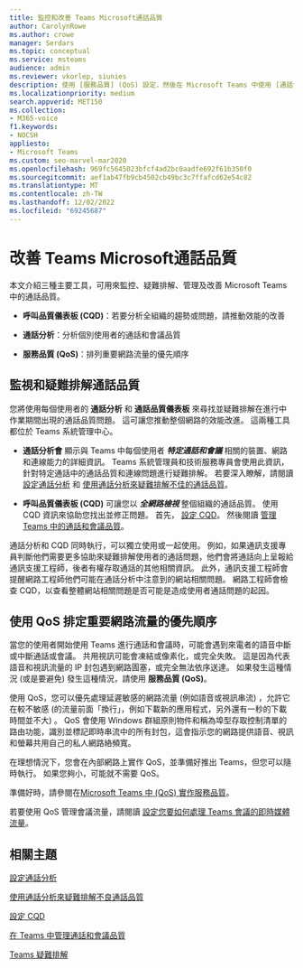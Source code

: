 ```yaml
---
title: 監控和改善 Teams Microsoft通話品質
author: CarolynRowe
ms.author: crowe
manager: Serdars
ms.topic: conceptual
ms.service: msteams
audience: admin
ms.reviewer: vkorlep, siunies
description: 使用 [服務品質] (QoS) 設定，然後在 Microsoft Teams 中使用 [通話分析] 和 [通話品質儀表板]。
ms.localizationpriority: medium
search.appverid: MET150
ms.collection:
- M365-voice
f1.keywords:
- NOCSH
appliesto:
- Microsoft Teams
ms.custom: seo-marvel-mar2020
ms.openlocfilehash: 969fc5645023bfcf4ad2bc0aadfe692f61b350f0
ms.sourcegitcommit: aef1ab47fb9cb4502cb49bc3c7ffafcd62e54c82
ms.translationtype: MT
ms.contentlocale: zh-TW
ms.lasthandoff: 12/02/2022
ms.locfileid: "69245687"
---
```

# <a name="improve-call-quality-in-microsoft-teams"></a>改善 Teams Microsoft通話品質

本文介紹三種主要工具，可用來監控、疑難排解、管理及改善 Microsoft Teams 中的通話品質。 

- **呼叫品質儀表板 (CQD)**：若要分析全組織的趨勢或問題，請推動效能的改善

- **通話分析**：分析個別使用者的通話和會議品質

- **服務品質 (QoS)**：排列重要網路流量的優先順序



## <a name="monitor-and-troubleshoot-call-quality"></a>監視和疑難排解通話品質
您將使用每個使用者的 **通話分析** 和 **通話品質儀表板** 來尋找並疑難排解在進行中作業期間出現的通話品質問題。 這可讓您推動整個網路的效能改進。 這兩種工具都位於 Teams 系統管理中心。

 - **通話分析會** 顯示與 Teams 中每個使用者  **_特定通話和會議_** 相關的裝置、網路和連線能力的詳細資訊。 Teams 系統管理員和技術服務專員會使用此資訊，針對特定通話中的通話品質和連線問題進行疑難排解。 若要深入瞭解，請閱讀 [設定通話分析](set-up-call-analytics.md) 和 [使用通話分析來疑難排解不佳的通話品質](use-call-analytics-to-troubleshoot-poor-call-quality.md)。
 
 - **呼叫品質儀表板 (CQD)** 可讓您以 **_全網路檢視_** 整個組織的通話品質。 使用 CQD 資訊來協助您找出並修正問題。 首先， [設定 CQD](turning-on-and-using-call-quality-dashboard.md)。 然後閱讀 [管理 Teams 中的通話和會議品質](quality-of-experience-review-guide.md)。

 通話分析和 CQD 同時執行，可以獨立使用或一起使用。 例如，如果通訊支援專員判斷他們需要更多協助來疑難排解使用者的通話問題，他們會將通話向上呈報給通訊支援工程師，後者有權存取通話的其他相關資訊。 此外，通訊支援工程師會提醒網路工程師他們可能在通話分析中注意到的網站相關問題。 網路工程師會檢查 CQD，以查看整體網站相關問題是否可能是造成使用者通話問題的起因。


## <a name="prioritize-important-network-traffic-using-qos"></a>使用 QoS 排定重要網路流量的優先順序
當您的使用者開始使用 Teams 進行通話和會議時，可能會遇到來電者的語音中斷或中斷通話或會議。 共用視訊可能會凍結或像素化，或完全失敗。 這是因為代表語音和視訊流量的 IP 封包遇到網路圊塞，或完全無法依序送達。 如果發生這種情況 (或是要避免) 發生這種情況，請使用 **服務品質 (QoS)**。 

使用 QoS，您可以優先處理延遲敏感的網路流量 (例如語音或視訊串流) ，允許它在較不敏感 (的流量前面「換行」，例如下載新的應用程式，另外還有一秒的下載時間並不大) 。 QoS 會使用 Windows 群組原則物件和稱為埠型存取控制清單的路由功能，識別並標記即時串流中的所有封包，這會指示您的網路提供語音、視訊和螢幕共用自己的私人網路絡頻寬。

在理想情況下，您會在內部網路上實作 QoS，並準備好推出 Teams，但您可以隨時執行。 如果您夠小，可能就不需要 QoS。

準備好時，請參閱在[Microsoft Teams 中 (QoS) 實作服務品質](QoS-in-Teams.md)。

若要使用 QoS 管理會議流量，請閱讀 [設定您要如何處理 Teams 會議的即時媒體流量](meeting-settings-in-teams.md#set-how-you-want-to-handle-real-time-media-traffic-for-teams-meetings)。


## <a name="related-topics"></a>相關主題

[設定通話分析](set-up-call-analytics.md)

[使用通話分析來疑難排解不良通話品質](use-call-analytics-to-troubleshoot-poor-call-quality.md)

[設定 CQD](turning-on-and-using-call-quality-dashboard.md)

[在 Teams 中管理通話和會議品質](quality-of-experience-review-guide.md)

[Teams 疑難排解](/MicrosoftTeams/troubleshoot/teams)
